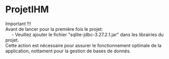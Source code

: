 # ProjetIHM
Important !!!<br>
Avant de lancer pour la première fois le projet: <br>
&nbsp;&nbsp;&nbsp;&nbsp; - Veuillez ajouter le fichier "sqlite-jdbc-3.27.2.1.jar" dans les librairies du projet.<br>
Cette action est nécessaire pour assurer le fonctionnement optimale de la application, nottament pour la gestion de bases de donnés.
